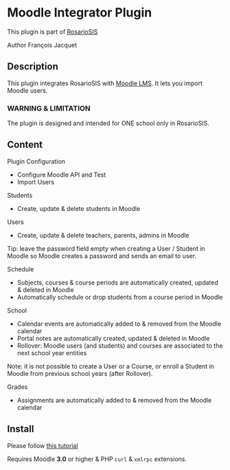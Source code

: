 # Moodle Integrator Plugin

This plugin is part of [RosarioSIS](https://www.rosariosis.org)

Author François Jacquet

## Description

This plugin integrates RosarioSIS with [Moodle LMS](https://moodle.org/). It lets you import Moodle users.

### WARNING & LIMITATION

The plugin is designed and intended for ONE school only in RosarioSIS.

## Content

Plugin Configuration

- Configure Moodle API and Test
- Import Users

Students

- Create, update & delete students in Moodle

Users

- Create, update & delete teachers, parents, admins in Moodle

Tip: leave the password field empty when creating a User / Student in Moodle so Moodle creates a password and sends an email to user.

Schedule

- Subjects, courses & course periods are automatically created, updated & deleted in Moodle
- Automatically schedule or drop students from a course period in Moodle

School

- Calendar events are automatically added to & removed from the Moodle calendar
- Portal notes are automatically created, updated & deleted in Moodle
- Rollover: Moodle users (and students) and courses are associated to the next school year entities

Note: it is not possible to create a User or a Course, or enroll a Student in Moodle from previous school years (after Rollover).

Grades

- Assignments are automatically added to & removed from the Moodle calendar

## Install

Please follow [this tutorial](https://gitlab.com/francoisjacquet/rosariosis/wikis/Moodle-integrator-setup)

Requires Moodle **3.0** or higher & PHP `curl` & `xmlrpc` extensions.
